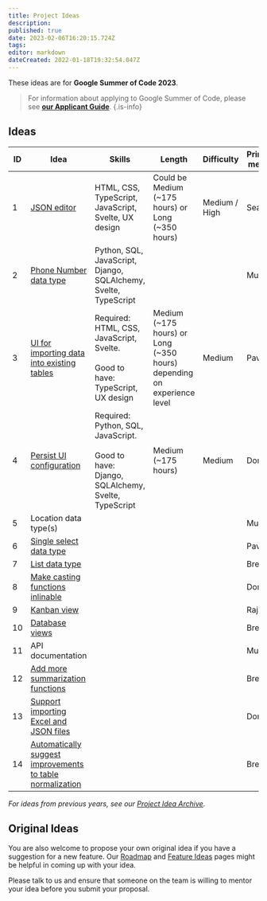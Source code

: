 ```yaml
---
title: Project Ideas
description: 
published: true
date: 2023-02-06T16:20:15.724Z
tags: 
editor: markdown
dateCreated: 2022-01-18T19:32:54.047Z
---
```


These ideas are for **Google Summer of Code 2023**.

> For information about applying to Google Summer of Code, please see [**our Applicant Guide**](/en/community/mentoring/applicant-guide).
{.is-info}

## Ideas

| ID | Idea | Skills | Length | Difficulty | Primary mentor | Secondary mentor |
|---|---|---|---|---|---|---|
| 1 | [JSON editor](./project-ideas/json-editor.md) | HTML, CSS, TypeScript, JavaScript, Svelte, UX design | Could be Medium (~175 hours) or Long (~350 hours)  | Medium / High | Sean | Pavish |
| 2 | [Phone Number data type](/en/community/mentoring/project-ideas/phone-number-data-type) | Python, SQL, JavaScript, Django, SQLAlchemy, Svelte, TypeScript |  |  | Mukesh | Rajat |
| 3 | [UI for importing data into existing tables](./project-ideas/ui-import-data-existing-table) | Required: HTML, CSS, JavaScript, Svelte. <br/><br/> Good to have: TypeScript, UX design | Medium (~175 hours) or Long (~350 hours) depending on experience level | Medium | Pavish | Anish |
| 4 | [Persist UI configuration](./project-ideas/persist-ui-configuration) | Required: Python, SQL, JavaScript. <br/><br/> Good to have: Django, SQLAlchemy, Svelte, TypeScript | Medium (~175 hours) | Medium | Dom | Pavish |
| 5 | Location data type(s) |  |  |  | Mukesh | Pavish |
| 6 | [Single select data type](/en/community/mentoring/project-ideas/single-select-data-type) |  |  |  | Pavish | Mukesh |
| 7 | [List data type](/en/community/mentoring/project-ideas/list-data-type) |  |  |  | Brent | Pavish |
| 8 | [Make casting functions inlinable](https://wiki.mathesar.org/e/en/community/mentoring/project-ideas/make-casting-functions-inlinable) |  |  |  | Dom | Brent |
| 9 | [Kanban view](/en/community/mentoring/project-ideas/kanban-view) |  |  |  | Rajat | Brent |
| 10 | [Database views](/en/community/mentoring/project-ideas/db-views) |  |  |  | Brent | Rajat |
| 11 | API documentation |  |  |  | Mukesh | Kriti |
| 12 | [Add more summarization functions](/en/community/mentoring/project-ideas/more-summarizations) |  |  |  | Brent | Sean |
| 13 | [Support importing Excel and JSON files](/en/community/mentoring/project-ideas/import-excel-json-files) |  |  |  | Dom | Anish |
| 14 | [Automatically suggest improvements to table normalization](/en/community/mentoring/project-ideas/auto-suggest-normalization) |  |  |  | Brent | Dom |

*For ideas from previous years, see our [Project Idea Archive](/en/community/mentoring/project-ideas/archive).*

## Original Ideas

You are also welcome to propose your own original idea if you have a suggestion for a new feature. Our [Roadmap](/en/product/roadmap) and [Feature Ideas](/en/product/feature-ideas) pages might be helpful in coming up with your idea.

Please talk to us and ensure that someone on the team is willing to mentor your idea before you submit your proposal.
